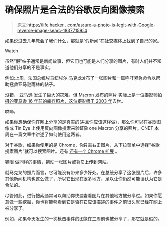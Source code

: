 # 确保照片是合法的谷歌反向图像搜索

> 原文:[https://life hacker . com/assure-a-photo-is-legit-with-Google-reverse-image-searc-1837715954](https://lifehacker.com/ensure-a-photo-is-legit-with-google-reverse-image-searc-1837715954)

如果说过去几年教会了我们什么，那就是“假新闻”在社交媒体上找到了自己的家。

Watch

虽然“假”帖子通常是新闻故事，但它们也可能是人们分享的图片，有时人们并不知道他们分享的不是事实。

例如:上周，法国总统埃马纽埃尔·马克龙发布了一张图片和一篇呼吁紧急命令以帮助拯救亚马逊雨林的帖子。

没错， [亚马逊](https://lifehacker.com/what-caused-the-amazon-rain-forest-fires-1837511635) 发生了巨大的灾难，但 Macron 发布的照片 [实际上是一位摄影师拍摄的亚马逊 16 年前的库存照片，这位摄影师于 2003 年](https://www.express.co.uk/news/world/1169739/amazon-rainforest-fire-latest-emmanuel-macron-fake-picture-backlash)去世。

哎呦。

如果你想确保你在网上分享的是真实的(并且你应该这样做)，那么你可以在谷歌图像或 Tin Eye 上使用反向图像搜索来验证像 one Macron 分享的照片。CNET 本周在一篇文章中讲述了如何使用这两者。

对于谷歌，如果你使用的是 Chrome，你只需右击图片，从下拉菜单中选择“谷歌搜索图片”就可以搜索图片。还有 [还有一个 Chrome 扩展](https://chrome.google.com/webstore/detail/search-by-image-by-google/dajedkncpodkggklbegccjpmnglmnflm?hl=en) 。

[锡眼](https://tineye.com/) 做同样的事情，拖动一张图片或将它上传到网站。

就马克龙的照片而言，它可能没有带来多少好处。在总统分享了这张照片后，许多其他新闻机构也这么做了，所以它出现在很多地方，足以让你仍然可能误认为它是合法的。

尽管如此，进行搜索通常可以帮助你快速查看图片在其他地方被分享过。如果你愿意做一些挖掘，你也将能够看到它是否在它应该描述的事件之前很久就已经在网上被分享了。

例如，如果今天发生的一次枪击事件的图像在三周前也被分享了，那它就是假的。
